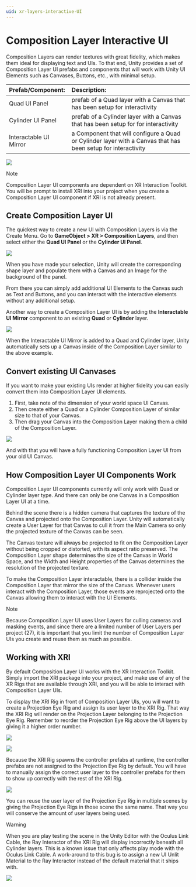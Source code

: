 ```yaml
---
uid: xr-layers-interactive-UI
---
```


# Composition Layer Interactive UI

Composition Layers can render textures with great fidelity, which makes them ideal for displaying text and UIs. To that end, Unity provides a set of Composition Layer UI prefabs and components that will work with Unity UI Elements such as Canvases, Buttons, etc., with minimal setup.

|Prefab/Component:|Description:|
|:---|:---|
|Quad UI Panel | prefab of a Quad layer with a Canvas that has been setup for interactivity |
|Cylinder UI Panel | prefab of a Cylinder layer with a Canvas that has been setup for for interactivity |
|Interactable UI Mirror | a Component that will configure a Quad or Cylinder layer with a Canvas that has been setup for interactivity|

![](images/UI-dialog.png)<br />

> [!NOTE]
>  Composition Layer UI components are dependent on XR Interaction Toolkit. You will be prompt to install XRI into your project when you create a Composition Layer UI component if XRI is not already present.

## Create Composition Layer UI

The quickest way to create a new UI with Composition Layers is via the Create Menu. Go to **GameObject > XR > Composition Layers**, and then select either the **Quad UI Panel** or the **Cylinder UI Panel**.

![](images/UI-menu.png)<br />

When you have made your selection, Unity will create the corresponding shape layer and populate them with a Canvas and an Image for the background of the panel.

From there you can simply add additional UI Elements to the Canvas such as Text and Buttons, and you can interact with the interactive elements without any additional setup.

Another way to create a Composition Layer UI is by adding the **Interactable UI Mirror** component to an existing **Quad** or **Cylinder** layer.

![](images/UI-inspector.png)<br />

When the Interactable UI Mirror is added to a Quad and Cylinder layer, Unity automatically sets up a Canvas inside of the Composition Layer similar to the above example.


## Convert existing UI Canvases

If you want to make your existing UIs render at higher fidelity you can easily convert them into Composition Layer UI elements.

1) First, take note of the dimension of your world space UI Canvas.
2) Then create either a Quad or a Cylinder Composition Layer of similar size to that of your Canvas.
3) Then drag your Canvas into the Composition Layer making them a child of the Composition Layer.

![](images/UI-sample.png)<br />

And with that you will have a fully functioning Composition Layer UI from your old UI Canvas.


## How Composition Layer UI Components Work ##

Composition Layer UI components currently will only work with Quad or Cylinder layer type. And there can only be one Canvas in a Composition Layer UI at a time.

Behind the scene there is a hidden camera that captures the texture of the Canvas and projected onto the Composition Layer. Unity will automatically create a User Layer for that Canvas to cull it from the Main Camera so only the projected texture of the Canvas can be seen.

The Canvas texture will always be projected to fit on the Composition Layer without being cropped or distorted, with its aspect ratio preserved. The Composition Layer shape determines the size of the Canvas in World Space, and the Width and Height properties of the Canvas determines the resolution of the projected texture.

To make the Composition Layer interactable, there is a collider inside the Composition Layer that mirror the size of the Canvas. Whenever users interact with the Composition Layer, those events are reprojected onto the Canvas allowing them to interact with the UI Elements.

> [!NOTE]
> Because Composition Layer UI uses User Layers for culling cameras and masking events, and since there are a limited number of User Layers per project (27), it is important that you limit the number of Composition Layer UIs you create and reuse them as much as possible.


## Working with XRI ##

By default Composition Layer UI works with the XR Interaction Toolkit. Simply import the XRI package into your project, and make use of any of the XR Rigs that are available through XRI, and you will be able to interact with Composition Layer UIs.

To display the XRI Rig in front of Composition Layer UIs, you will want to create a Projection Eye Rig and assign its user layer to the XRI Rig. That way the XRI Rig will render on the Projection Layer belonging to the Projection Eye Rig. Remember to reorder the Projection Eye Rig above the UI layers by giving it a higher order number.

![](images/UI-eye-rig-setup1.png)<br />

![](images/UI-eye-rig-setup2.png)<br />

Because the XRI Rig spawns the controller prefabs at runtime, the controller prefabs are not assigned to the Projection Eye Rig by default. You will have to manually assign the correct user layer to the controller prefabs for them to show up correctly with the rest of the XRI Rig.

![](images/UI-controllers-setup.png)<br />

You can reuse the user layer of the Projection Eye Rig in multiple scenes by giving the Projection Eye Rigs in those scene the same name. That way you will conserve the amount of user layers being used.

> [!WARNING]
> When you are play testing the scene in the Unity Editor with the Oculus Link Cable, the Ray Interactor of the XRI Rig will display incorrectly beneath all Cylinder layers. This is a known issue that only affects play mode with the Oculus Link Cable. A work-around to this bug is to assign a new UI Unlit Material to the Ray Interactor instead of the default material that it ships with.

![](images/UI-ray-bug.png)<br />


